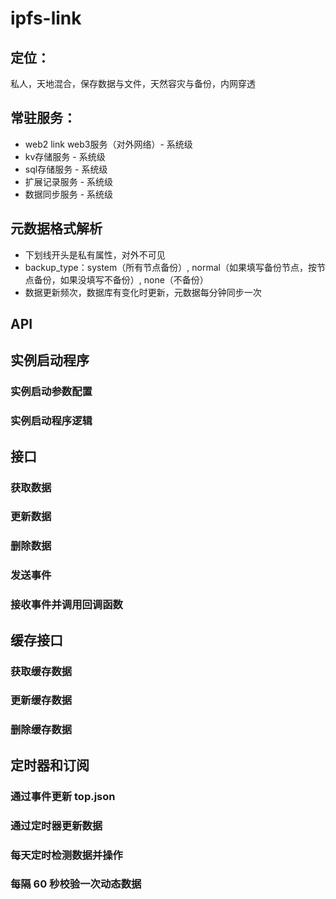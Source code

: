 # ipfs-link

## 定位：

私人，天地混合，保存数据与文件，天然容灾与备份，内网穿透

## 常驻服务：

- web2 link web3服务（对外网络）- 系统级
- kv存储服务 - 系统级
- sql存储服务 - 系统级
- 扩展记录服务 - 系统级
- 数据同步服务 - 系统级

## 元数据格式解析

- 下划线开头是私有属性，对外不可见
- backup_type：system（所有节点备份）, normal（如果填写备份节点，按节点备份，如果没填写不备份）, none（不备份）
- 数据更新频次，数据库有变化时更新，元数据每分钟同步一次

## API

## 实例启动程序

### 实例启动参数配置

### 实例启动程序逻辑

## 接口

### 获取数据

### 更新数据

### 删除数据

### 发送事件

### 接收事件并调用回调函数

## 缓存接口

### 获取缓存数据

### 更新缓存数据

### 删除缓存数据

## 定时器和订阅

### 通过事件更新 top.json

### 通过定时器更新数据

### 每天定时检测数据并操作

### 每隔 60 秒校验一次动态数据

